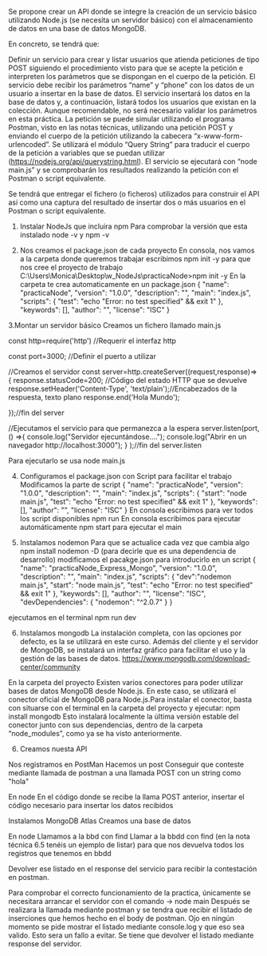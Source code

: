 Se propone crear un API donde se integre la creación de un servicio básico utilizando Node.js (se necesita un servidor básico) con el almacenamiento de datos en una base de datos MongoDB.
 
En concreto, se tendrá que: 

Definir un servicio para crear y listar usuarios que atienda peticiones de tipo POST siguiendo el procedimiento visto para que se acepte la petición e interpreten los parámetros que se dispongan en el cuerpo de la petición. 
El servicio debe recibir los parámetros “name” y “phone” con los datos de un usuario a insertar en la base de datos.
El servicio insertará los datos en la base de datos y, a continuación, listará todos los usuarios que existan en la colección.
Aunque recomendable, no será necesario validar los parámetros en esta práctica.
La petición se puede simular utilizando el programa Postman, visto en las notas técnicas, utilizando una petición POST y enviando el cuerpo de la petición utilizando la cabecera “x-www-form-urlencoded”. 
Se utilizará el módulo “Query String” para traducir el cuerpo de la petición a variables que se puedan utilizar (https://nodejs.org/api/querystring.html).
El servicio se ejecutará con “node main.js” y se comprobarán los resultados realizando la petición con el Postman o script equivalente.

Se tendrá que entregar el fichero (o ficheros) utilizados para construir el API así como una captura del resultado de insertar dos o más usuarios en el Postman o script equivalente.



1. Instalar NodeJs que incluira npm
Para comprobar la versión que esta instalado node -v y npm -v

2. Nos creamos el package.json de cada proyecto
En consola, nos vamos a la carpeta donde queremos trabajar escribimos npm init -y para que nos cree el proyecto de trabajo
C:\Users\Monica\Desktop\w_NodeJs\practicaNode>npm init -y
En la carpeta te crea automaticamente en un package.json
{
  "name": "practicaNode",
  "version": "1.0.0",
  "description": "",
  "main": "index.js",
  "scripts": {
    "test": "echo \"Error: no test specified\" && exit 1"
  },
  "keywords": [],
  "author": "",
  "license": "ISC"
}


3.Montar un servidor básico 
Creamos un fichero llamado main.js

const http=require('http') //Requerir el interfaz http

const port=3000; //Definir el puerto a utilizar

//Creamos el servidor
const server=http.createServer((request,response)=>{
    response.statusCode=200; //Código del estado HTTP que se devuelve
    response.setHeader('Content-Type', 'text/plain');//Encabezados de la respuesta, texto plano
    response.end('Hola Mundo');

});//fin del server

//Ejecutamos el servicio para que permanezca a la espera
server.listen(port, () =>{
    console.log("Servidor ejecuntándose....");
    console.log("Abrir en un navegador http://localhost:3000");
}
);//fin del server.listen


Para ejecutarlo se usa node main.js


4. Configuramos el package.json con Script para facilitar el trabajo
Modificamos la parte de script
{
  "name": "practicaNode",
  "version": "1.0.0",
  "description": "",
  "main": "index.js",
  "scripts": {
    "start": "node main.js",
    "test": "echo \"Error: no test specified\" && exit 1"
  },
  "keywords": [],
  "author": "",
  "license": "ISC"
}
En consola escribimos para ver todos los script disponibles npm run
En consola escribimos para ejecutar automáticamente npm start para ejecutar el main

 
 5. Instalamos nodemon
 Para que se actualice cada vez que cambia algo
 npm install nodemon -D (para decirle que es una dependencia de desarrollo)
 modificamos el pacakge.json para introducirlo en un script
 {
  "name": "practicaNode_Express_Mongo",
  "version": "1.0.0",
  "description": "",
  "main": "index.js",
  "scripts": {
    "dev":"nodemon main.js",
    "start": "node main.js",
    "test": "echo \"Error: no test specified\" && exit 1"
  },
  "keywords": [],
  "author": "",
  "license": "ISC",
  "devDependencies": {
    "nodemon": "^2.0.7"
  }
}

ejecutamos en el terminal
npm run dev
 
 
6. Instalamos mongodb
La  instalación  completa, con  las  opciones  por  defecto,  es  la  se  utilizará  en  este  curso. Además del cliente y el servidor de MongoDB, se instalará un interfaz gráfico para facilitar el uso y la gestión de las bases de datos.
https://www.mongodb.com/download-center/community

En la carpeta del proyecto
Existen  varios  conectores  para  poder  utilizar  bases  de  datos  MongoDB  desde  Node.js. En este caso, se utilizará el conector oficial de MongoDB para Node.js.Para  instalar  el  conector,  basta  con  situarse  con  el  terminal  en  la  carpeta  del  proyecto y ejecutar:
npm install mongodb
Esto  instalará  localmente  la  última  versión  estable  del  conector  junto  con  sus  dependencias,   dentro   de   la   carpeta   “node_modules”,   como   ya   se   ha   visto   anteriormente.
 
 
 
 
 
 6. Creamos nuesta API  
 
 

Nos registramos en PostMan
Hacemos un post 
Conseguir que conteste mediante llamada de postman a una llamada POST con un string como "hola"


En node
En el código donde se recibe la llama POST anterior, insertar el código necesario para insertar los datos recibidos


Instalamos MongoDB Atlas
Creamos una base de datos

En node
Llamamos a la bbd con find
Llamar a la bbdd con find (en la nota técnica 6.5 tenéis un ejemplo de listar) para que nos devuelva todos los registros que tenemos en bbdd


Devolver ese listado en el response del servicio para recibir la contestación en postman.




Para comprobar el correcto funcionamiento de la practica, únicamente se necesitara arrancar el servidor con el comando -> node main
 Después se realizara la llamada mediante postman y se tendra que recibir el listado de inserciones que hemos hecho en el body de postman.
 Ojo en ningún momento se pide mostrar el listado mediante console.log y que eso sea valido. Esto sera un fallo a evitar. 
 Se tiene que devolver el listado mediante response del servidor.
